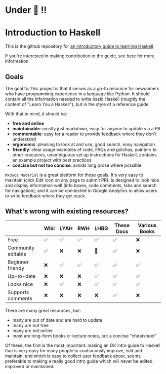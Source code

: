 # **Under :construction: !!**

# Introduction to Haskell

This is the github repository for [an introductory guide to learning Haskell](https://haskell-docs.netlify.app/).

If you're interested in making contribution to the guide, see [here](/Contributing.md) for more information.

## Goals

The goal for this project is that it serves as a go-to resource for newcomers who have programming experience in a language like Python. It should contain all the information needed to write basic Haskell (roughly the content of "Learn You a Haskell"), but in the style of a reference guide.

With that in mind, it should be:

- **free and online**
- **maintainable**: mostly just markdown, easy for anyone to update via a PR
- **commentable**: easy for a reader to provide feedback where they don't understand
- **ergonomic**: pleasing to look at and use, good search, easy navigation
- **friendly**: clear usage examples of code, FAQs and gotchas, pointers to other resources, unambiguous set up instructions for Haskell, contains an example project with best practices
- **concise but not too concise**: avoids long prose where possible 

`Mkdocs Material` is a great platform for these goals. It's very easy to maintain (click Edit icon on any page to submit PR), is designed to look nice and display information well (info boxes, code comments, tabs and search for navigation), and it can be connected to Google Analytics to allow users to write feedback where they get stuck.

## What's wrong with existing resources?

|                    | Wiki               | LYAH               | RWH                | LHBG               | These Docs         | Various Books      |
| ------------------ | ------------------ | -----------------  | ------------------ | ------------------ | ------------------ | ------------------ |
| Free               | :white_check_mark: | :white_check_mark: | :white_check_mark: | :white_check_mark: | :white_check_mark: | :x:                |
| Community editable | :white_check_mark: | :x:                | :x:                | :pushpin:          | :white_check_mark: | :x:                |
| Beginner friendy   | :x:                | :white_check_mark: | :white_check_mark: | :white_check_mark: | :white_check_mark: | :white_check_mark: |
| Up-to-date         | :x:                | :x:                | :x:                | :white_check_mark: | :white_check_mark: | :white_check_mark: |
| Looks nice         | :x:                | :white_check_mark: | :x:                | :white_check_mark: | :white_check_mark: | :white_check_mark: |
| Supports comments  | :x:                | :x:                | :x:                | :x:                | :white_check_mark: | :x:                |



There are many great resources, but:

- many are out of date and are hard to update
- many are not free 
- many are not online
- most are long-form books or lecture notes, not a concise "cheatsheet"

Of these, the first is the most important: making an *OK* intro guide to Haskell that is very easy for many people to continuously improve, edit and maintain, and which is easy to collect user feedback about, seems preferable to making a really good intro guide which will never be edited, improved or maintained.


